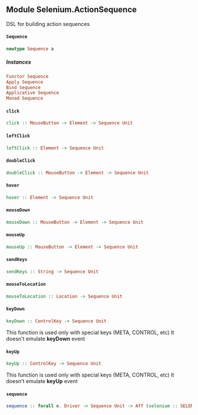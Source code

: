 ## Module Selenium.ActionSequence

DSL for building action sequences 

#### `Sequence`

``` purescript
newtype Sequence a
```

##### Instances
``` purescript
Functor Sequence
Apply Sequence
Bind Sequence
Applicative Sequence
Monad Sequence
```

#### `click`

``` purescript
click :: MouseButton -> Element -> Sequence Unit
```

#### `leftClick`

``` purescript
leftClick :: Element -> Sequence Unit
```

#### `doubleClick`

``` purescript
doubleClick :: MouseButton -> Element -> Sequence Unit
```

#### `hover`

``` purescript
hover :: Element -> Sequence Unit
```

#### `mouseDown`

``` purescript
mouseDown :: MouseButton -> Element -> Sequence Unit
```

#### `mouseUp`

``` purescript
mouseUp :: MouseButton -> Element -> Sequence Unit
```

#### `sendKeys`

``` purescript
sendKeys :: String -> Sequence Unit
```

#### `mouseToLocation`

``` purescript
mouseToLocation :: Location -> Sequence Unit
```

#### `keyDown`

``` purescript
keyDown :: ControlKey -> Sequence Unit
```

This function is used only with special keys (META, CONTROL, etc)
It doesn't emulate __keyDown__ event

#### `keyUp`

``` purescript
keyUp :: ControlKey -> Sequence Unit
```

This function is used only with special keys (META, CONTROL, etc)
It doesn't emulate __keyUp__ event

#### `sequence`

``` purescript
sequence :: forall e. Driver -> Sequence Unit -> Aff (selenium :: SELENIUM | e) Unit
```


